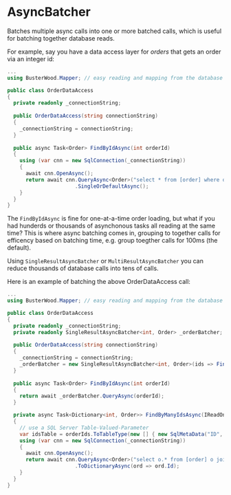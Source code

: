 # AsyncBatcher
Batches multiple async calls into one or more batched calls, which is useful for batching together database reads.

For example, say you have a data access layer for _orders_ that gets an order via an integer id:
```csharp
...
using BusterWood.Mapper; // easy reading and mapping from the database

public class OrderDataAccess 
{
  private readonly _connectionString;
  
  public OrderDataAccess(string connectionString)
  {
    _connectionString = connectionString;
  }
  
  public async Task<Order> FindByIdAsync(int orderId) 
  {
    using (var cnn = new SqlConnection(_connectionString))
    {
      await cnn.OpenAsync();
      return await cnn.QueryAsync<Order>("select * from [order] where order_id=@orderId", new {orderId})
                      .SingleOrDefaultAsync();
    }
  }
}
```

The `FindByIdAsync` is fine for one-at-a-time order loading, but what if you had hunderds or thousands of asynchonous tasks all reading at the same time?  This is where async batching comes in, grouping to together calls for efficency based on batching time, e.g. group toegther calls for 100ms (the default).

Using `SingleResultAsyncBatcher` or `MultiResultAsyncBatcher` you can reduce thousands of database calls into tens of calls.

Here is an example of batching the above OrderDataAccess call:

```csharp
...
using BusterWood.Mapper; // easy reading and mapping from the database

public class OrderDataAccess 
{
  private readonly _connectionString;
  private readonly SingleResultAsyncBatcher<int, Order> _orderBatcher;
  
  public OrderDataAccess(string connectionString)
  {
    _connectionString = connectionString;
    _orderBatcher = new SingleResultAsyncBatcher<int, Order>(ids => FindByManyIdsAsync(ids));
  }
  
  public async Task<Order> FindByIdAsync(int orderId) 
  {
    return await _orderBatcher.QueryAsync(orderId);
  }

  private async Task<Dictionary<int, Order>> FindByManyIdsAsync(IReadOnlyCollection<int> orderIds) 
  {
    // use a SQL Server Table-Valued-Parameter
    var idsTable = orderIds.ToTableType(new [] { new SqlMetaData("ID", SqlType.Int) }, "IdType");
    using (var cnn = new SqlConnection(_connectionString))
    {
      await cnn.OpenAsync();
      return await cnn.QueryAsync<Order>("select o.* from [order] o join @idsTable ids on ids.id = o.id", new {idsTable})
                      .ToDictionaryAsync(ord => ord.Id);
    }
  }
}
```
